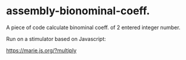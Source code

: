 # assembly-bionominal-coeff.

A piece of code calculate binominal coeff. of 2 entered integer number.

Run on a stimulator based on Javascript:

https://marie.js.org/?multiply
